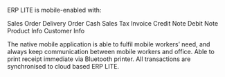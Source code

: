 ERP LITE is mobile-enabled with:

Sales Order
Delivery Order
Cash Sales
Tax Invoice
Credit Note
Debit Note
Product Info
Customer Info

The native mobile application is able to fulfil mobile workers’ need, and always keep communication between mobile workers and office.
Able to print receipt  immediate via Bluetooth printer.
All transactions are synchronised to cloud based ERP LITE.
